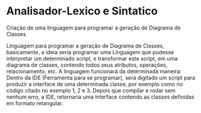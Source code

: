 # Analisador-Lexico e Sintatico
Criação de uma linguagem para programar a geração de Diagrama de Classes


Linguagem para programar a geração de Diagrama de Classes, basicamente,
a ideia seria programar uma Linguagem que pudesse interpretar um determinado
script, e transformar este script, em uma diagrama de classes, contendo todos seus
atributos, operações, relacionamento, etc.
A linguagem funcionará da determinada maneira: Dentro da IDE (Ferramenta
para se programar), será digitado um script para produzir a interface de uma
determinada classe, por exemplo como no código citado no exemplo 1, 2 e 3.
Depois que compilar e rodar sem nenhum erro, a IDE, retornaria uma interface
contendo as classes definidas em formato retangular.
